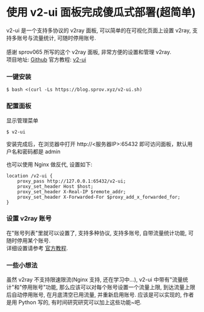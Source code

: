 # 使用 v2-ui 面板完成傻瓜式部署(超简单)
v2-ui 是一个支持多协议的 v2ray 面板, 可以简单的在可视化页面上设置 v2ray, 支持多账号与流量统计, 可随时停用账号.<br>
<br>
感谢 sprov065 所写的这个 v2ray 面板, 非常方便的设置和管理 v2ray.<br>
项目地址: <a href="https://github.com/sprov065/v2-ui">Github</a> 官方教程: <a href="https://blog.sprov.xyz/2019/08/03/v2-ui/">v2-ui</a>

### 一键安装
```
$ bash <(curl -Ls https://blog.sprov.xyz/v2-ui.sh)
```

### 配置面板
显示管理菜单
```
$ v2-ui 
```
安装完成后，在浏览器中打开 http://<服务器IP>:65432 即可访问面板，默认用户名和密码都是 admin

也可以使用 Nginx 做反代, 设置如下:
```
location /v2-ui {
    proxy_pass http://127.0.0.1:65432/v2-ui;
    proxy_set_header Host $host;
    proxy_set_header X-Real-IP $remote_addr;
    proxy_set_header X-Forwarded-For $proxy_add_x_forwarded_for;
}
```

### 设置 v2ray 账号
在"账号列表"里就可以设置了, 支持多种协议, 支持多账号, 自带流量统计功能, 可随时停用某个账号.<br>
详细设置请参考 <a href="https://blog.sprov.xyz/2019/08/03/v2-ui/">官方教程</a>.

### 一些小想法
虽然 v2ray 不支持限速限流(Nginx 支持, 还在学习中...), v2-ui 中带有"流量统计"和"停用账号"功能, 那么应该可以对每个账号设置一个流量上限, 到达流量上限后自动停用账号, 在月底清空已用流量, 并重新启用账号. 应该是可以实现的, 作者是用 Python 写的, 有时间研究研究可以加上这些功能~吧.  
